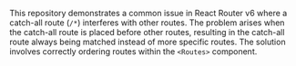 This repository demonstrates a common issue in React Router v6 where a catch-all route (`/*`) interferes with other routes. The problem arises when the catch-all route is placed before other routes, resulting in the catch-all route always being matched instead of more specific routes.  The solution involves correctly ordering routes within the `<Routes>` component.